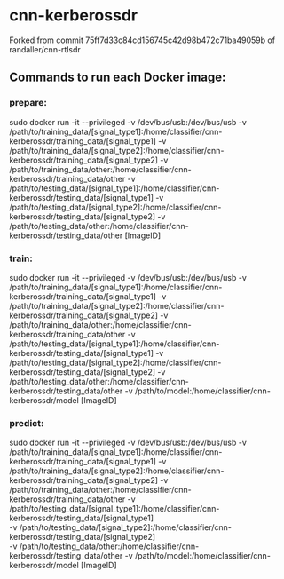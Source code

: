# cnn-kerberossdr

Forked from commit 75ff7d33c84cd156745c42d98b472c71ba49059b of randaller/cnn-rtlsdr

## Commands to run each Docker image:

### prepare:
sudo docker run -it --privileged -v /dev/bus/usb:/dev/bus/usb 
-v /path/to/training_data/[signal_type1]:/home/classifier/cnn-kerberossdr/training_data/[signal_type1] 
-v /path/to/training_data/[signal_type2]:/home/classifier/cnn-kerberossdr/training_data/[signal_type2] 
-v /path/to/training_data/other:/home/classifier/cnn-kerberossdr/training_data/other 
-v /path/to/testing_data/[signal_type1]:/home/classifier/cnn-kerberossdr/testing_data/[signal_type1] 
-v /path/to/testing_data/[signal_type2]:/home/classifier/cnn-kerberossdr/testing_data/[signal_type2] 
-v /path/to/testing_data/other:/home/classifier/cnn-kerberossdr/testing_data/other 
[ImageID]

### train:
sudo docker run -it --privileged -v /dev/bus/usb:/dev/bus/usb 
-v /path/to/training_data/[signal_type1]:/home/classifier/cnn-kerberossdr/training_data/[signal_type1] 
-v /path/to/training_data/[signal_type2]:/home/classifier/cnn-kerberossdr/training_data/[signal_type2] 
-v /path/to/training_data/other:/home/classifier/cnn-kerberossdr/training_data/other 
-v /path/to/testing_data/[signal_type1]:/home/classifier/cnn-kerberossdr/testing_data/[signal_type1] 
-v /path/to/testing_data/[signal_type2]:/home/classifier/cnn-kerberossdr/testing_data/[signal_type2] 
-v /path/to/testing_data/other:/home/classifier/cnn-kerberossdr/testing_data/other 
-v /path/to/model:/home/classifier/cnn-kerberossdr/model [ImageID]

### predict:
sudo docker run -it --privileged -v /dev/bus/usb:/dev/bus/usb 
-v /path/to/training_data/[signal_type1]:/home/classifier/cnn-kerberossdr/training_data/[signal_type1] 
-v /path/to/training_data/[signal_type2]:/home/classifier/cnn-kerberossdr/training_data/[signal_type2] 
-v /path/to/training_data/other:/home/classifier/cnn-kerberossdr/training_data/other 
-v /path/to/testing_data/[signal_type1]:/home/classifier/cnn-kerberossdr/testing_data/[signal_type1]  
-v /path/to/testing_data/[signal_type2]:/home/classifier/cnn-kerberossdr/testing_data/[signal_type2]  
-v /path/to/testing_data/other:/home/classifier/cnn-kerberossdr/testing_data/other 
-v /path/to/model:/home/classifier/cnn-kerberossdr/model [ImageID]
